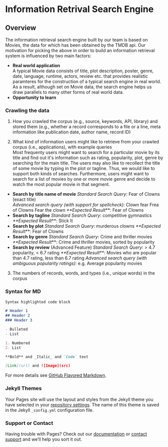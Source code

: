 # Information Retrival Search Engine

## Overview

The information retrieval search engine built by our team is based on Movies, the data for which has been obtained by the TMDB api. Our motivation for picking the above in order to build an information retrieval system is influenced by two main factors: 
- **Real world application**  
A typical Movie data consists of title, plot description, poster, genre, date, language, runtime, actors, review etc. that provides realistic paramteres for the construction of a typical search engine in real world. As a result, although set on Movie data, the search engine helps us draw parallels to many other forms of real world data.
- **Opportunity to learn**

### Crawling the data

1. How you crawled the corpus (e.g., source, keywords, API, library) and stored them (e.g., whether a record corresponds to a file or a line, meta information like publication date, author name, record ID)

2. What kind of information users might like to retrieve from your crawled corpus (i.e., applications), with example queries  
Most frequenty users might want to search for a particular movie by its title and find out it's information such as rating, popularity, plot, genre by searching for the main title. The users may also like to recollect the title of some movie by typing in the plot or tagline. Thus, we would like to support both kinds of searches. Furthermore, users might want to search for a list of movies by one or more movie genre and decide to watch the most popular movie in that segment.
- **Search by title name of movie** 
_Standard Search Query_: Fear of Clowns  (exact title)  
_Advanced search query (with support for spellcheck):_ 
Clown fear
Frea of Clowns
Fear the clown
_**Expected Result_**: Fear of Clowns
- **Search by tagline**
_Standard Search Query_: competitive gymnastics   
_**Expected Result_**: Stick It
- **Search by plot**
_Standard Search Query_: murderous clowns 
_**Expected Result_**: Fear of Clowns 
- **Search by genre**
_Standard Search Query_: Crime and thriller movies
_**Expected Result_**: Crime and thriller movies, sorted by popularity
- **Search by review** (Advanced Feature)
_Standard Search Query_:  > 4.7 popularity, < 6.7 rating
_**Expected Result_**: Movies who are popular than 4.7 rating, less than 6.7 rating
_Advanced search query (with ambiguous popularity ratings):_ e.g. Average popularity movies

3. The numbers of records, words, and types (i.e., unique words) in the corpus


### Syntax for MD

```markdown
Syntax highlighted code block

# Header 1
## Header 2
### Header 3

- Bulleted
- List

1. Numbered
2. List

**Bold** and _Italic_ and `Code` text

[Link](url) and ![Image](src)
```

For more details see [GitHub Flavored Markdown](https://guides.github.com/features/mastering-markdown/).

### Jekyll Themes

Your Pages site will use the layout and styles from the Jekyll theme you have selected in your [repository settings](https://github.com/BhavyaLight/information-retrival-search-engine/settings). The name of this theme is saved in the Jekyll `_config.yml` configuration file.

### Support or Contact

Having trouble with Pages? Check out our [documentation](https://help.github.com/categories/github-pages-basics/) or [contact support](https://github.com/contact) and we’ll help you sort it out.
